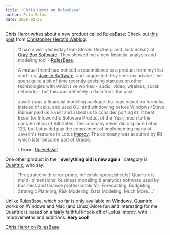 ```yaml
---
title: "Chris Herot on RulesBase"
author: Pito Salas
date: 2008-02-22
---
```




Chris Herot writes about a new product called RulesBase: Check out [this
post](<http://herot.typepad.com/cherot/2008/02/rulesbase.html>) from
[Christopher Herot's Weblog](<http://herot.typepad.com/cherot/>):

> "I had a visit yesterday from Steven Ginzberg and Jack Schatz of [Gray Box
> Software](<http://www.grayboxsoftware.com>). They showed me a new financial
> analysis and modeling tool -
> [RulesBase](<http://www.grayboxsoftware.com/rulesbase.cfm>).
>
> A mutual friend had noticed a resemblance to a product from my first start-
> up, [Javelin Software](<http://en.wikipedia.org/wiki/Javelin_Software>), and
> suggested they seek my advice. I've spent quite a bit of time recently
> advising startups on other technologies with which I've worked - audio,
> video, wireless, social networks - but this was definitely a flash from the
> past.
>
> Javelin was a financial modeling package that was based on formulas instead
> of cells, and used GUI and windowing before Windows (Steve Balmer paid us a
> visit and asked us to consider porting it). It beat Excel for Infoworld's
> Software Product of the Year, much to the consternation of Bill Gates. The
> company never did displace Lotus 123, but Lotus did pay the compliment of
> implementing many of Javelin's features in Lotus
> [Improv](<http://en.wikipedia.org/wiki/Lotus_Improv>). The company was
> acquired by IRI which later became part of Oracle.
>
> ( **from** :
> [RulesBase](<http://herot.typepad.com/cherot/2008/02/rulesbase.html>))

One other product in the ' **everything old is new again** ' category is
[Quantrix](<http://www.quantrix.com/>), who say:

> "Frustrated with error-prone, inflexible spreadsheets? Quantrix is multi-
> dimensional business modeling & analytics software used by business and
> finance professionals for: Forecasting, Budgeting, Strategic Planning, Risk
> Modeling, Data Modeling, Much More…."

Unlike RulesBase, which so far is only available on Windows,
[Quantrix](<http://www.quantrix.com/>) works on Windows and Mac (and
Linux).More fun and interesting for me, Quantrix is based on a fairly faithful
knock-off of Lotus Improv, with improvemetns and additions. **Very cool!**


[Chris Herot on RulesBase](None)
